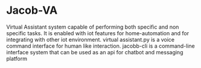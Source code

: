 # Jacob-VA
Virtual Assistant system capable of performing both specific and non specific tasks. It is enabled with iot features for home-automation and for integrating with other iot 
environment.
 virtual assistant.py is a voice command interface for human like interaction.
  jacobb-cli is a command-line interface system that can be used as an api for chatbot and messaging platform 
